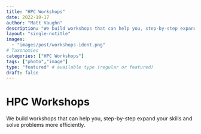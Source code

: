 ```yaml
---
title: "HPC Workshops"
date: 2022-10-17
author: "Matt Vaughn"
description: "We build workshops that can help you, step-by-step expand your skills and solve problems more efficiently."
layout: "single-notitle"
images:
  - "images/post/workshops-ident.png"
# Taxonomies
categories: ["HPC Workshops"]
tags: ["photo","image"]
type: "featured" # available type (regular or featured)
draft: false
---
```


# HPC Workshops

We build workshops that can help you, step-by-step expand your skills and solve problems more efficiently.
